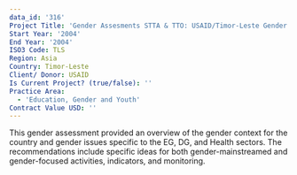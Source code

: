 ```yaml
---
data_id: '316'
Project Title: 'Gender Assesments STTA & TTO: USAID/Timor-Leste Gender Assessment (TDY 31)'
Start Year: '2004'
End Year: '2004'
ISO3 Code: TLS
Region: Asia
Country: Timor-Leste
Client/ Donor: USAID
Is Current Project? (true/false): ''
Practice Area:
  - 'Education, Gender and Youth'
Contract Value USD: ''
---
```

This gender assessment provided an overview of the gender context for the country and gender issues specific to the EG, DG, and Health sectors. The recommendations include specific ideas for both gender-mainstreamed and gender-focused activities, indicators, and monitoring.